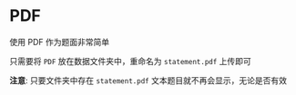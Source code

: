 # PDF

使用 PDF 作为题面非常简单

只需要将 `PDF` 放在数据文件夹中，重命名为 `statement.pdf` 上传即可

**注意**: 只要文件夹中存在 `statement.pdf` 文本题目就不再会显示，无论是否有效
